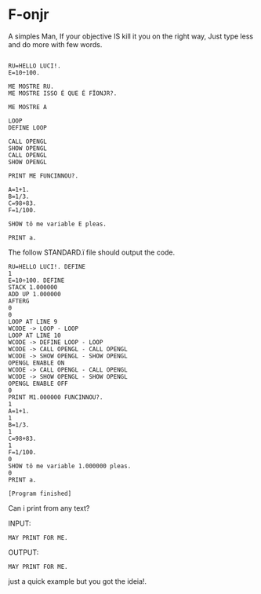 # F-onjr
A simples Man, If your objective IS kill it you on the right way, Just type less and do more with few words.
~~~

RU=HELLO LUCI!.
E=10÷100.

ME MOSTRE RU.
ME MOSTRE ISSO É QUE É FÏONJR?.

ME MOSTRE A

LOOP
DEFINE LOOP

CALL OPENGL
SHOW OPENGL
CALL OPENGL
SHOW OPENGL

PRINT ME FUNCINNOU?.

A=1+1.
B=1/3.
C=98+83.
F=1/100.

SHOW tô me variable E pleas.

PRINT a.
~~~

The follow STANDARD.ï file should output the code.

~~~
RU=HELLO LUCI!. DEFINE
1
E=10÷100. DEFINE
STACK 1.000000
ADD UP 1.000000
AFTERG
0
0
LOOP AT LINE 9
WCODE -> LOOP - LOOP
LOOP AT LINE 10
WCODE -> DEFINE LOOP - LOOP
WCODE -> CALL OPENGL - CALL OPENGL
WCODE -> SHOW OPENGL - SHOW OPENGL
OPENGL ENABLE ON
WCODE -> CALL OPENGL - CALL OPENGL
WCODE -> SHOW OPENGL - SHOW OPENGL
OPENGL ENABLE OFF
0
PRINT M1.000000 FUNCINNOU?.
1
A=1+1.
1
B=1/3.
1
C=98+83.
1
F=1/100.
0
SHOW tô me variable 1.000000 pleas.
0
PRINT a.

[Program finished]
~~~

Can i print from any text?

INPUT:
~~~
MAY PRINT FOR ME.
~~~

OUTPUT:
~~~
MAY PRINT FOR ME.
~~~

just a quick example but you got the ideia!.

